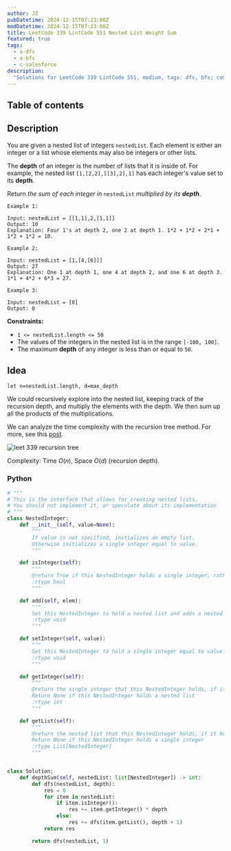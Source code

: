 ```yaml
---
author: JZ
pubDatetime: 2024-12-15T07:23:00Z
modDatetime: 2024-12-15T07:23:00Z
title: LeetCode 339 LintCode 551 Nested List Weight Sum
featured: true
tags:
  - a-dfs
  - a-bfs
  - c-salesforce
description:
  "Solutions for LeetCode 339 LintCode 551, medium, tags: dfs, bfs; companies: salesforce."
---
```


## Table of contents

## Description

You are given a nested list of integers `nestedList`. Each element is either an integer or a list whose elements may also be integers or other lists.

The **depth** of an integer is the number of lists that it is inside of. For example, the nested list `[1,[2,2],[[3],2],1]` has each integer's value set to its **depth**.

Return _the sum of each integer in_ `nestedList` _multiplied by its **depth**_.

```
Example 1:

Input: nestedList = [[1,1],2,[1,1]]
Output: 10
Explanation: Four 1's at depth 2, one 2 at depth 1. 1*2 + 1*2 + 2*1 + 1*2 + 1*2 = 10.

Example 2:

Input: nestedList = [1,[4,[6]]]
Output: 27
Explanation: One 1 at depth 1, one 4 at depth 2, and one 6 at depth 3. 1*1 + 4*2 + 6*3 = 27.

Example 3:

Input: nestedList = [0]
Output: 0
```

**Constraints:**

-   `1 <= nestedList.length <= 50`
-   The values of the integers in the nested list is in the range `[-100, 100]`.
-   The maximum **depth** of any integer is less than or equal to `50`.

## Idea

`let n=nestedList.length, d=max_depth`

We could recursively explore into the nested list, keeping track of the recursion depth, and multiply the elements with the depth. We then sum up all the products of the multiplications.

We can analyze the time complexity with the recursion tree method. For more, see this [post](../leet-recursion-tree-master-method/).

![leet 339 recursion tree](https://drive.google.com/thumbnail?id=1GGzu_NolKZbJdBJh5-l2YQoZbPe3eKBj&sz=w1000)

Complexity: Time $O(n)$, Space $O(d)$ (recursion depth).

### Python

```python
# """
# This is the interface that allows for creating nested lists.
# You should not implement it, or speculate about its implementation
# """
class NestedInteger:
    def __init__(self, value=None):
        """
        If value is not specified, initializes an empty list.
        Otherwise initializes a single integer equal to value.
        """

    def isInteger(self):
        """
        @return True if this NestedInteger holds a single integer, rather than a nested list.
        :rtype bool
        """

    def add(self, elem):
        """
        Set this NestedInteger to hold a nested list and adds a nested integer elem to it.
        :rtype void
        """

    def setInteger(self, value):
        """
        Set this NestedInteger to hold a single integer equal to value.
        :rtype void
        """

    def getInteger(self):
        """
        @return the single integer that this NestedInteger holds, if it holds a single integer
        Return None if this NestedInteger holds a nested list
        :rtype int
        """

    def getList(self):
        """
        @return the nested list that this NestedInteger holds, if it holds a nested list
        Return None if this NestedInteger holds a single integer
        :rtype List[NestedInteger]
        """


class Solution:
    def depthSum(self, nestedList: list[NestedInteger]) -> int:
        def dfs(nestedList, depth):
            res = 0
            for item in nestedList:
                if item.isInteger():
                    res += item.getInteger() * depth
                else:
                    res += dfs(item.getList(), depth + 1)
            return res

        return dfs(nestedList, 1)
```
